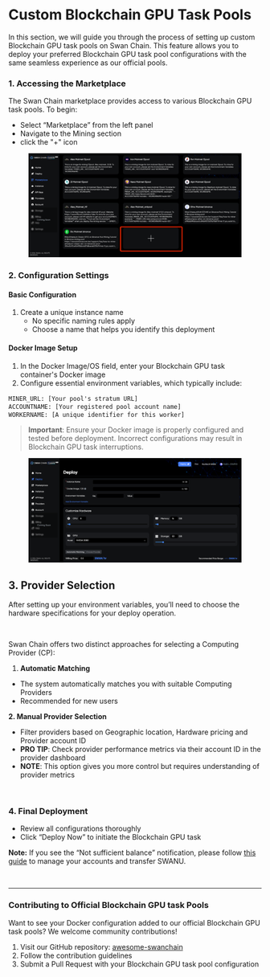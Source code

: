 # Custom Blockchain GPU Task Pools

In this section, we will guide you through the process of setting up custom Blockchain GPU task pools on Swan Chain. This feature allows you to deploy your preferred Blockchain GPU task pool configurations with the same seamless experience as our official pools.



### 1. Accessing the Marketplace <a href="#id-01f0" id="id-01f0"></a>

The Swan Chain marketplace provides access to various Blockchain GPU task pools. To begin:

* Select “Marketplace” from the left panel
* Navigate to the Mining section
* click the "+" icon

<figure><img src="../../../.gitbook/assets/image (195).png" alt=""><figcaption></figcaption></figure>

### 2. Configuration Settings

#### Basic Configuration

1. Create a unique instance name
   * No specific naming rules apply
   * Choose a name that helps you identify this deployment

#### Docker Image Setup

1. In the Docker Image/OS field, enter your Blockchain GPU task container's Docker image
2. Configure essential environment variables, which typically include:

```
MINER_URL: [Your pool's stratum URL]
ACCOUNTNAME: [Your registered pool account name]
WORKERNAME: [A unique identifier for this worker]
```

> **Important**: Ensure your Docker image is properly configured and tested before deployment. Incorrect configurations may result in Blockchain GPU task interruptions.



<figure><img src="../../../.gitbook/assets/image (196).png" alt=""><figcaption></figcaption></figure>

## 3. Provider Selection <a href="#a831" id="a831"></a>

After setting up your environment variables, you’ll need to choose the hardware specifications for your deploy operation.

<figure><img src="https://docs.swanchain.io/~gitbook/image?url=https%3A%2F%2Fmiro.medium.com%2Fv2%2Fresize%3Afit%3A700%2F0*zc0_x7GTIc6XlZa6&#x26;width=768&#x26;dpr=4&#x26;quality=100&#x26;sign=58e63629&#x26;sv=1" alt=""><figcaption></figcaption></figure>

Swan Chain offers two distinct approaches for selecting a Computing Provider (CP):

1. **Automatic Matching**

* The system automatically matches you with suitable Computing Providers
* Recommended for new users

**2. Manual Provider Selection**

* Filter providers based on Geographic location, Hardware pricing and Provider account ID
* **PRO TIP**: Check provider performance metrics via their account ID in the provider dashboard
* **NOTE**: This option gives you more control but requires understanding of provider metrics

<figure><img src="https://docs.swanchain.io/~gitbook/image?url=https%3A%2F%2Fmiro.medium.com%2Fv2%2Fresize%3Afit%3A700%2F0*_FJH5EGnuiluoYgc&#x26;width=768&#x26;dpr=4&#x26;quality=100&#x26;sign=3ff7fe95&#x26;sv=1" alt=""><figcaption></figcaption></figure>

### 4. Final Deployment <a href="#ab5d" id="ab5d"></a>

* Review all configurations thoroughly
* Click “Deploy Now” to initiate the Blockchain GPU task

**Note:** If you see the “Not sufficient balance” notification, please follow [this guide](getting-started.md) to manage your accounts and transfer SWANU.

<figure><img src="https://docs.swanchain.io/~gitbook/image?url=https%3A%2F%2Fmiro.medium.com%2Fv2%2Fresize%3Afit%3A700%2F0*DuZLFLjsRD5tXhUm&#x26;width=768&#x26;dpr=4&#x26;quality=100&#x26;sign=f6f9d373&#x26;sv=1" alt=""><figcaption></figcaption></figure>

***

### Contributing to Official Blockchain GPU task Pools

Want to see your Docker configuration added to our official Blockchain GPU task pools? We welcome community contributions!

1. Visit our GitHub repository: [awesome-swanchain](https://github.com/swanchain/awesome-swanchain/tree/main)
2. Follow the contribution guidelines
3. Submit a Pull Request with your Blockchain GPU task pool configuration

